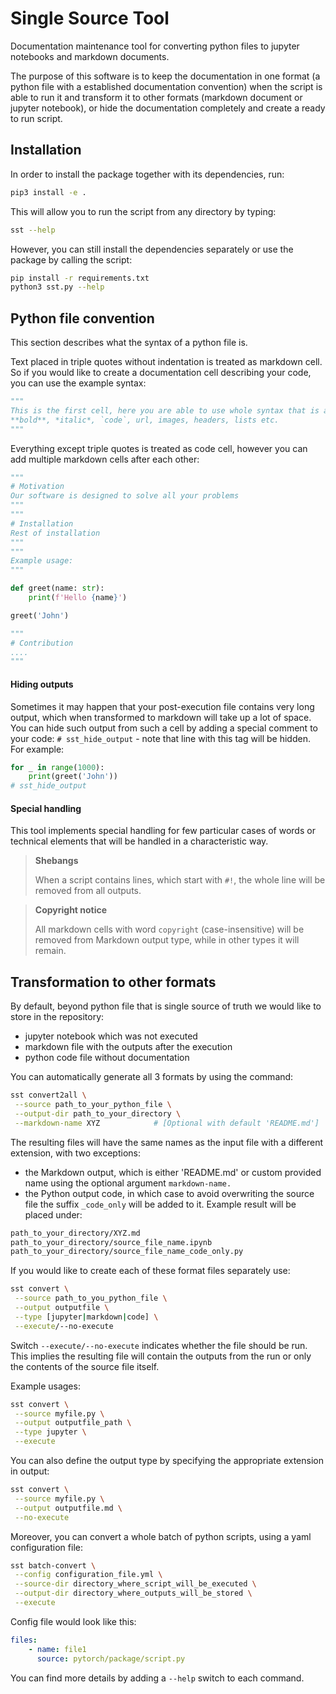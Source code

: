 # Single Source Tool

Documentation maintenance tool for converting python files to jupyter notebooks and markdown documents. 

The purpose of this software is to keep the documentation in one format (a python file with a established 
documentation convention) when the script is able to run it and transform it to other formats (markdown document or 
jupyter notebook), or hide the documentation completely and create a ready to run script.

## Installation

In order to install the package together with its dependencies, run:
```bash
pip3 install -e .
```

This will allow you to run the script from any directory by typing:
```bash
sst --help
```

However, you can still install the dependencies separately or use the package by calling the script:
```bash
pip install -r requirements.txt
python3 sst.py --help
```

## Python file convention
    
This section describes what the syntax of a python file is.


Text placed in triple quotes without indentation is treated as markdown cell. So if you would like to create 
a documentation cell describing your code, you can use the example syntax: 
```python
"""
This is the first cell, here you are able to use whole syntax that is available in typical markdown. For example
**bold**, *italic*, `code`, url, images, headers, lists etc.
"""
```

Everything except triple quotes is treated as code cell, however you can add multiple markdown cells after each other:
```python
"""
# Motivation
Our software is designed to solve all your problems
"""
"""
# Installation
Rest of installation
"""
"""
Example usage:
"""

def greet(name: str):
    print(f'Hello {name}')

greet('John')

"""
# Contribution
....
"""
```

#### Hiding outputs
Sometimes it may happen that your post-execution file contains very long output, which when transformed to markdown 
will take up a lot of space. You can hide such output from such a cell by adding a special comment to your code: 
`# sst_hide_output` - note that line with this tag will be hidden. For example:

```python
for _ in range(1000):
    print(greet('John'))
# sst_hide_output
```

#### Special handling
This tool implements special handling for few particular cases of words or technical elements that will be handled in 
a characteristic way.

>**Shebangs**
> 
>When a script contains lines, which start with `#!`, the whole line will be removed from all outputs.

>**Copyright notice**
> 
> All markdown cells with word `copyright` (case-insensitive) will be removed from Markdown output type, while in other 
> types it will remain.


## Transformation to other formats
By default, beyond python file that is single source of truth we would like to store in the repository:
- jupyter notebook which was not executed 
- markdown file with the outputs after the execution
- python code file without documentation

You can automatically generate all 3 formats by using the command:
```bash
sst convert2all \
 --source path_to_your_python_file \
 --output-dir path_to_your_directory \
 --markdown-name XYZ            # [Optional with default 'README.md']
```
The resulting files will have the same names as the input file with a different extension, with two exceptions:
- the Markdown output, which is either 'README.md' or custom provided name using the optional argument `markdown-name.`
- the Python output code, in which case to avoid overwriting the source file the suffix `_code_only` will be added to it. Example result will be placed under:
```bash
path_to_your_directory/XYZ.md
path_to_your_directory/source_file_name.ipynb
path_to_your_directory/source_file_name_code_only.py
```

If you would like to create each of these format files separately use:
```bash
sst convert \
 --source path_to_you_python_file \
 --output outputfile \
 --type [jupyter|markdown|code] \
 --execute/--no-execute
```

Switch `--execute/--no-execute` indicates whether the file should be run. This implies the resulting file will contain 
the outputs from the run or only the contents of the source file itself.

Example usages:
```bash
sst convert \
 --source myfile.py \
 --output outputfile_path \
 --type jupyter \
 --execute
 ```

You can also define the output type by specifying the appropriate extension in output:
```bash
sst convert \
 --source myfile.py \
 --output outputfile.md \
 --no-execute
 ```

Moreover, you can convert a whole batch of python scripts, using a yaml configuration file:

```bash
sst batch-convert \
 --config configuration_file.yml \
 --source-dir directory_where_script_will_be_executed \
 --output-dir directory_where_outputs_will_be_stored \
 --execute
 ```

Config file would look like this:
```yaml
files:
    - name: file1
      source: pytorch/package/script.py
```

You can find more details by adding a `--help` switch to each command.
